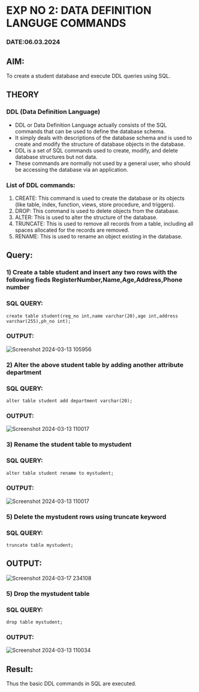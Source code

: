 # EXP NO 2: DATA DEFINITION LANGUGE COMMANDS 
### DATE:06.03.2024
## AIM:
To create a student database and execute DDL queries using SQL.

## THEORY
### DDL (Data Definition Language)

* DDL or Data Definition Language actually consists of the SQL commands that can be used to define the database schema.
* It simply deals with descriptions of the database schema and is used to create and modify the structure of database objects in the database.
* DDL is a set of SQL commands used to create, modify, and delete database structures but not data.
* These commands are normally not used by a general user, who should be accessing the database via an application.

 
### List of DDL commands: 
1. CREATE: This command is used to create the database or its objects (like table, index, function, views, store procedure, and triggers).
2. DROP: This command is used to delete objects from the database.
3. ALTER: This is used to alter the structure of the database.
4. TRUNCATE: This is used to remove all records from a table, including all spaces allocated for the records are removed.
5. RENAME: This is used to rename an object existing in the database.

## Query:

### 1) Create a table student  and insert any two rows with the following fieds RegisterNumber,Name,Age,Address,Phone number

### SQL QUERY: 
```
create table student(reg_no int,name varchar(20),age int,address varchar(255),ph_no int);
```
### OUTPUT:
![Screenshot 2024-03-13 105956](https://github.com/Dhanudhanaraj/DBMS/assets/119218812/358e5550-9731-4b7c-84e3-08735bc50107)

### 2) Alter the above student table by adding another attribute department

### SQL QUERY: 
```
alter table student add department varchar(20);
```
### OUTPUT:
![Screenshot 2024-03-13 110017](https://github.com/Dhanudhanaraj/DBMS/assets/119218812/cd862501-bda1-4f53-8b1c-d32d7d0c4a8d)

### 3) Rename the student table to mystudent

### SQL QUERY: 
```
alter table student rename to mystudent;
```
### OUTPUT:
![Screenshot 2024-03-13 110017](https://github.com/Dhanudhanaraj/DBMS/assets/119218812/03389f22-d94e-4bae-966c-1ba1db316689)

### 5) Delete the mystudent rows using truncate keyword

### SQL QUERY:
```
truncate table mystudent;
```
## OUTPUT:
![Screenshot 2024-03-17 234108](https://github.com/Dhanudhanaraj/DBMS/assets/119218812/d7af6535-cc3c-4e6c-bef2-e7b42d7e389e)


### 5) Drop the mystudent table
 
### SQL QUERY: 
```
drop table mystudent;
```

### OUTPUT:
![Screenshot 2024-03-13 110034](https://github.com/Dhanudhanaraj/DBMS/assets/119218812/124136ca-aff8-4f30-bf13-ab050a90a552)


## Result:
Thus the basic DDL commands in SQL are executed. 


